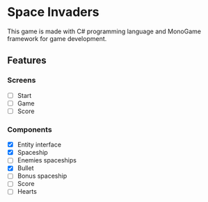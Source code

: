 # Space Invaders

This game is made with C# programming language and MonoGame framework for game development.

## Features

### Screens

- [ ] Start
- [ ] Game
- [ ] Score

### Components

- [x] Entity interface
- [x] Spaceship
- [ ] Enemies spaceships
- [x] Bullet
- [ ] Bonus spaceship
- [ ] Score
- [ ] Hearts
